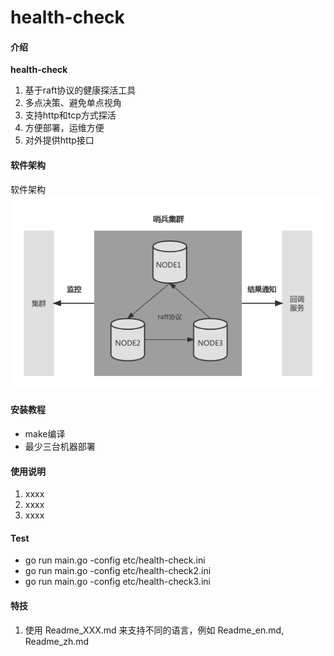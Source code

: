 # health-check

#### 介绍
**health-check**
1. 基于raft协议的健康探活工具
2. 多点决策、避免单点视角
3. 支持http和tcp方式探活
4. 方便部署，运维方便
5. 对外提供http接口

#### 软件架构
软件架构
![架构图](./docs/assets/health-check.png)

#### 安装教程

+ make编译
+ 最少三台机器部署

#### 使用说明

1.  xxxx
2.  xxxx
3.  xxxx


#### Test
+ go run main.go -config etc/health-check.ini
+ go run main.go -config etc/health-check2.ini
+ go run main.go -config etc/health-check3.ini

#### 特技

1.  使用 Readme\_XXX.md 来支持不同的语言，例如 Readme\_en.md, Readme\_zh.md